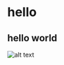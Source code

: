 # hello
## hello world

![alt text](https://github.com/fnf-tritech/feature-mesh/blob/main/maxresdefault?raw=true)
